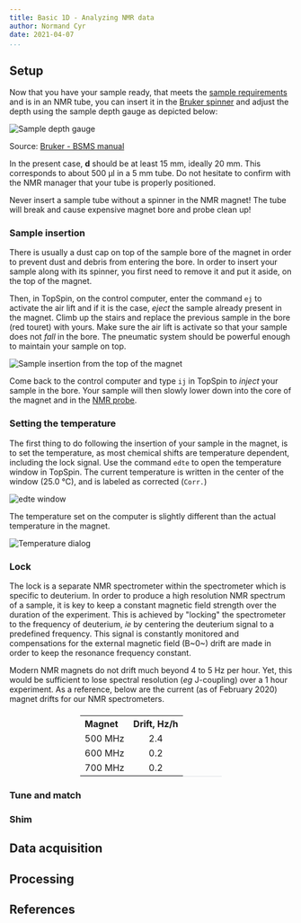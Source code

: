 ```yaml
---
title: Basic 1D - Analyzing NMR data
author: Normand Cyr
date: 2021-04-07
...
```


## Setup

Now that you have your sample ready, that meets the [sample
requirements](../sample_requirements/) and is in an NMR tube, you can
insert it in the [Bruker spinner](../overview_instrumentation/#sample-tube-and-spinner) and
adjust the depth using the sample depth gauge as depicted below:

![Sample depth gauge](../img/sample_depth_gauge.gif)

Source: [Bruker - BSMS
manual](http://triton.iqfr.csic.es/guide/man/bsms/chap5.2.htm)

In the present case, **d** should be at least 15 mm, ideally 20 mm. This
corresponds to about 500 µl in a 5 mm tube. Do not hesitate to confirm
with the NMR manager that your tube is properly positioned.

<p class="warning_box">
  Never insert a sample tube without a spinner in the NMR magnet! The tube will break and cause expensive magnet bore and probe clean up!
</p>

### Sample insertion

There is usually a dust cap on top of the sample bore of the magnet in
order to prevent dust and debris from entering the bore. In order to
insert your sample along with its spinner, you first need to remove it
and put it aside, on the top of the magnet.

Then, in TopSpin, on the control computer, enter the command `ej` to
activate the air lift and if it is the case, *eject* the sample already
present in the magnet. Climb up the stairs and replace the previous
sample in the bore (red touret) with yours. Make sure the air lift is
activate so that your sample does not *fall* in the bore. The pneumatic
system should be powerful enough to maintain your sample on top.

![Sample insertion from the top of the magnet](../img/insert_sample.png)

Come back to the control computer and type `ij` in TopSpin to *inject*
your sample in the bore. Your sample will then slowly lower down into
the core of the magnet and in the [NMR
probe](../overview_instrumentation/#nmr-probe).

### Setting the temperature

The first thing to do following the insertion of your sample in the
magnet, is to set the temperature, as most chemical shifts are
temperature dependent, including the lock signal. Use the command `edte`
to open the temperature window in TopSpin. The current temperature is
written in the center of the window (25.0 °C), and is labeled as
corrected (`Corr.`)

![edte window](../img/edte_window.png)

The temperature set on the computer is slightly different than the
actual temperature in the magnet.

![Temperature dialog](../img/temperature_dialog.png)

### Lock

The lock is a separate NMR spectrometer within the spectrometer which is
specific to deuterium. In order to produce a high resolution NMR
spectrum of a sample, it is key to keep a constant magnetic field
strength over the duration of the experiment. This is achieved by
"locking" the spectrometer to the frequency of deuterium, *ie* by
centering the deuterium signal to a predefined frequency. This signal is
constantly monitored and compensations for the external magnetic field
(B~0~) drift are made in order to keep the resonance frequency constant.

Modern NMR magnets do not drift much beyond 4 to 5 Hz per hour. Yet,
this would be sufficient to lose spectral resolution (*eg* J-coupling)
over a 1 hour experiment. As a reference, below are the current (as of
February 2020) magnet drifts for our NMR spectrometers.

<style type="text/css">
  .tg-lboi{border-bottom:inherit;border-color:inherit;text-align:left;vertical-align:middle}
  .tg-9wq8{border-bottom:inherit;border-color:inherit;text-align:center;vertical-align:middle}
  .tg-c3ow{border-bottom:inherit;border-color:inherit;text-align:center;vertical-align:top}
  .tg-0pky{border-bottom:inherit;border-color:inherit;text-align:left;vertical-align:top}
  .center {margin-left:auto;margin-right:auto;width:50%;border-bottom: 1px solid #dee2e6;margin-bottom: 21px;margin-top: 21px}
</style>
<table class="center table table-striped table-hover">
  <tbody><tr>
    <th class="tg-lboi">Magnet</th>
    <th class="tg-9wq8">Drift, Hz/h</th>
  </tr>
  <tr>
    <td class="tg-0pky">500 MHz</td>
    <td class="tg-c3ow">2.4</td>
  </tr>
  <tr>
    <td class="tg-0pky">600 MHz</td>
    <td class="tg-c3ow">0.2</td>
  </tr>
  <tr>
    <td class="tg-0pky">700 MHz</td>
    <td class="tg-c3ow">0.2</td>
  </tr>
</tbody></table>

### Tune and match

### Shim

## Data acquisition

## Processing

## References
